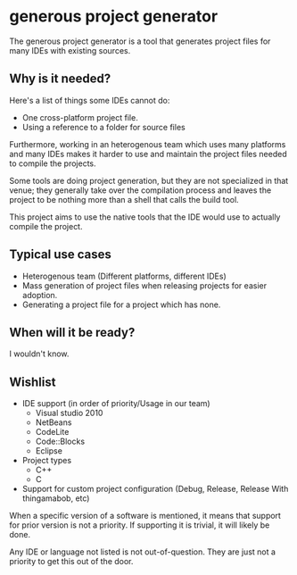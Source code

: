 generous project generator
==========================

The generous project generator is a tool that generates project files
for many IDEs with existing sources.

Why is it needed?
-----------------

Here's a list of things some IDEs cannot do:
  * One cross-platform project file.
  * Using a reference to a folder for source files

Furthermore, working in an heterogenous team which uses many platforms
and many IDEs makes it harder to use and maintain the project files
needed to compile the projects.

Some tools are doing project generation, but they are not specialized in
that venue; they generally take over the compilation process and leaves
the project to be nothing more than a shell that calls the build tool.

This project aims to use the native tools that the IDE would use to actually
compile the project.

Typical use cases
-----------------

  * Heterogenous team (Different platforms, different IDEs)
  * Mass generation of project files when releasing projects for easier 
    adoption.
  * Generating a project file for a project which has none.

When will it be ready?
----------------------

I wouldn't know.

Wishlist
-------

* IDE support (in order of priority/Usage in our team)
  * Visual studio 2010
  * NetBeans
  * CodeLite
  * Code::Blocks
  * Eclipse
* Project types
  * C++
  * C
* Support for custom project configuration (Debug, Release, Release With thingamabob, etc)

When a specific version of a software is mentioned, it means that support
for prior version is not a priority. If supporting it is trivial, it will
likely be done.

Any IDE or language not listed is not out-of-question. They are just not
a priority to get this out of the door.
